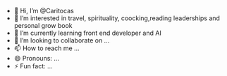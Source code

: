 - 👋 Hi, I’m @Caritocas
- 👀 I’m interested in travel, spirituality, coocking,reading leaderships and personal grow book 
- 🌱 I’m currently learning front end developer and AI 
- 💞️ I’m looking to collaborate on ...
- 📫 How to reach me ...
- 😄 Pronouns: ...
- ⚡ Fun fact: ...

<!---
Caritocas/Caritocas is a ✨ special ✨ repository because its `README.md` (this file) appears on your GitHub profile.
You can click the Preview link to take a look at your changes.
--->
